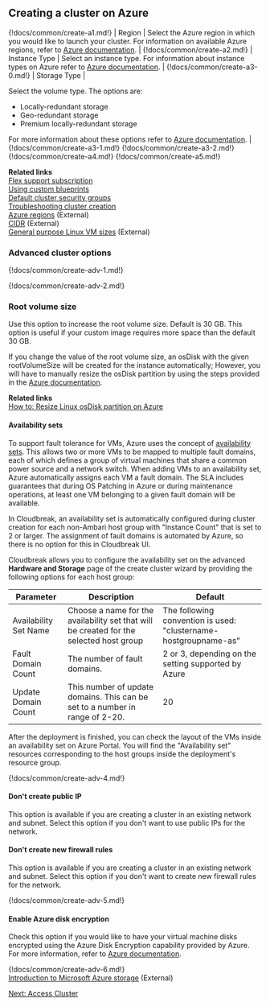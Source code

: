 ## Creating a cluster on Azure 

{!docs/common/create-a1.md!}
| Region | Select the Azure region in which you would like to launch your cluster. For information on available Azure regions, refer to [Azure documentation](https://azure.microsoft.com/en-us/regions/). |
{!docs/common/create-a2.md!}
| Instance Type | Select an instance type. For information about instance types on Azure refer to [Azure documentation](https://docs.microsoft.com/en-us/azure/virtual-machines/linux/sizes-general). |
{!docs/common/create-a3-0.md!}
| Storage Type | <p>Select the volume type. The options are:<ul><li>Locally-redundant storage</li><li>Geo-redundant storage</li><li>Premium locally-redundant storage</li></ul> For more information about these options refer to <a href="https://docs.microsoft.com/en-us/azure/storage/storage-introduction" target="_blank">Azure documentation</a>. |
{!docs/common/create-a3-1.md!}
{!docs/common/create-a3-2.md!}
{!docs/common/create-a4.md!}
{!docs/common/create-a5.md!}

**Related links**  
[Flex support subscription](get-help.md#flex-subscription)  
[Using custom blueprints](blueprints.md)   
[Default cluster security groups](security.md#default-cluster-security-groups)  
[Troubleshooting cluster creation](trouble-cluster.md)   
[Azure regions](https://azure.microsoft.com/en-us/regions/) (External)     
[CIDR](http://www.ipaddressguide.com/cidr) (External)  
[General purpose Linux VM sizes](https://docs.microsoft.com/en-us/azure/virtual-machines/linux/sizes-general) (External)  
 


### Advanced cluster options

{!docs/common/create-adv-1.md!}

 
{!docs/common/create-adv-2.md!}


### Root volume size 

Use this option to increase the root volume size. Default is 30 GB. This option is useful if your custom image requires more space than the default 30 GB.

If you change the value of the root volume size, an osDisk with the given rootVolumeSize will be created for the instance automatically; However, you will have to manually resize the osDisk partition by using the steps provided in the [Azure documentation](https://blogs.msdn.microsoft.com/linuxonazure/2017/04/03/how-to-resize-linux-osdisk-partition-on-azure/).

**Related links**  
[How to: Resize Linux osDisk partition on Azure](https://blogs.msdn.microsoft.com/linuxonazure/2017/04/03/how-to-resize-linux-osdisk-partition-on-azure/)  


#### Availability sets 

To support fault tolerance for VMs, Azure uses the concept of [availability sets](https://docs.microsoft.com/en-us/azure/virtual-machines/linux/manage-availability). This allows two or more VMs to be mapped to multiple fault domains, each of which defines a group of virtual machines that share a common power source and a network switch. When adding VMs to an availability set, Azure automatically assigns each VM a fault domain. The SLA includes guarantees that during OS Patching in Azure or during maintenance operations, at least one VM belonging to a given fault domain will be available.

In Cloudbreak, an availability set is automatically configured during cluster creation for each non-Ambari host group with "Instance Count" that is set to 2 or larger. The assignment of fault domains is automated by Azure, so there is no option for this in Cloudbreak UI. 
    
Cloudbreak allows you to configure the availability set on the advanced **Hardware and Storage** page of the create cluster wizard by providing the following options for each host group:  

| Parameter | Description | Default |
|---|---|---|
| Availability Set Name | Choose a name for the availability set that will be created for the selected host group | The following convention is used: "clustername-hostgroupname-as" |
| Fault Domain Count | The number of fault domains. | 2 or 3, depending on the setting supported by Azure  |
| Update Domain Count | This number of update domains. This can be set to a number in range of 2-20. | 20 |

After the deployment is finished, you can check the layout of the VMs inside an availability set on Azure Portal. You will find the "Availability set" resources corresponding to the host groups inside the deployment's resource group.


{!docs/common/create-adv-4.md!} 


#### Don't create public IP

This option is available if you are creating a cluster in an existing network and subnet. Select this option if you don't want to use public IPs for the network. 


#### Don't create new firewall rules

This option is available if you are creating a cluster in an existing network and subnet. Select this option if you don't want to create new firewall rules for the network. 

{!docs/common/create-adv-5.md!}


#### Enable Azure disk encryption 

Check this option if you would like to have your virtual machine disks encrypted using the Azure Disk Encryption capability provided by Azure. For more information, refer to [Azure documentation](https://docs.microsoft.com/en-us/azure/security/azure-security-disk-encryption).  

{!docs/common/create-adv-6.md!}  
[Introduction to Microsoft Azure storage](https://docs.microsoft.com/en-us/azure/storage/common/storage-introduction) (External)  



<div class="next">
<a href="../azure-clusters-access/index.html">Next: Access Cluster</a>
</div>

